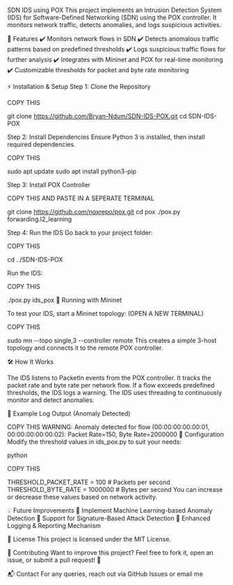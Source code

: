 SDN IDS using POX
This project implements an Intrusion Detection System (IDS) for Software-Defined Networking (SDN) using the POX controller. It monitors network traffic, detects anomalies, and logs suspicious activities.

📌 Features
✔️ Monitors network flows in SDN
✔️ Detects anomalous traffic patterns based on predefined thresholds
✔️ Logs suspicious traffic flows for further analysis
✔️ Integrates with Mininet and POX for real-time monitoring
✔️ Customizable thresholds for packet and byte rate monitoring

⚡ Installation & Setup
Step 1: Clone the Repository

COPY THIS

git clone https://github.com/Bryan-Ndum/SDN-IDS-POX.git
cd SDN-IDS-POX

Step 2: Install Dependencies
Ensure Python 3 is installed, then install required dependencies.

COPY THIS

sudo apt update
sudo apt install python3-pip

Step 3: Install POX Controller

COPY THIS AND PASTE IN A SEPERATE TERMINAL

git clone https://github.com/noxrepo/pox.git
cd pox
./pox.py forwarding.l2_learning


Step 4: Run the IDS
Go back to your project folder:

COPY THIS

cd ../SDN-IDS-POX

Run the IDS:

COPY THIS

./pox.py ids_pox
🔧 Running with Mininet

To test your IDS, start a Mininet topology: (OPEN A NEW TERMINAL)

COPY THIS

sudo mn --topo single,3 --controller remote
This creates a simple 3-host topology and connects it to the remote POX controller.

🛠 How It Works

The IDS listens to PacketIn events from the POX controller.
It tracks the packet rate and byte rate per network flow.
If a flow exceeds predefined thresholds, the IDS logs a warning.
The IDS uses threading to continuously monitor and detect anomalies.

🚨 Example Log Output (Anomaly Detected)

COPY THIS
WARNING: Anomaly detected for flow (00:00:00:00:00:01, 00:00:00:00:00:02):
Packet Rate=150, Byte Rate=2000000
📝 Configuration
Modify the threshold values in ids_pox.py to suit your needs:

python

COPY THIS

THRESHOLD_PACKET_RATE = 100  # Packets per second
THRESHOLD_BYTE_RATE = 1000000  # Bytes per second
You can increase or decrease these values based on network activity.

💡 Future Improvements
🚀 Implement Machine Learning-based Anomaly Detection
🚀 Support for Signature-Based Attack Detection
🚀 Enhanced Logging & Reporting Mechanism

📜 License
This project is licensed under the MIT License.

🤝 Contributing
Want to improve this project? Feel free to fork it, open an issue, or submit a pull request! 🎯

📬 Contact
For any queries, reach out via GitHub Issues or email me


